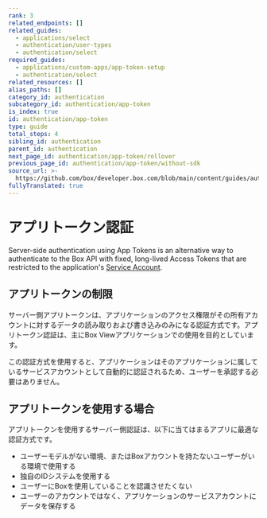 ```yaml
---
rank: 3
related_endpoints: []
related_guides:
  - applications/select
  - authentication/user-types
  - authentication/select
required_guides:
  - applications/custom-apps/app-token-setup
  - authentication/select
related_resources: []
alias_paths: []
category_id: authentication
subcategory_id: authentication/app-token
is_index: true
id: authentication/app-token
type: guide
total_steps: 4
sibling_id: authentication
parent_id: authentication
next_page_id: authentication/app-token/rollover
previous_page_id: authentication/app-token/without-sdk
source_url: >-
  https://github.com/box/developer.box.com/blob/main/content/guides/authentication/app-token/index.md
fullyTranslated: true
---
```

# アプリトークン認証

Server-side authentication using App Tokens is an alternative way to authenticate to the Box API with fixed, long-lived Access Tokens that are restricted to the application's [Service Account][sa].

## アプリトークンの制限

サーバー側アプリトークンは、アプリケーションのアクセス権限がその所有アカウントに対するデータの読み取りおよび書き込みのみになる認証方式です。アプリトークン認証は、主にBox Viewアプリケーションでの使用を目的としています。

この認証方式を使用すると、アプリケーションはそのアプリケーションに属しているサービスアカウントとして自動的に認証されるため、ユーザーを承認する必要はありません。

## アプリトークンを使用する場合

アプリトークンを使用するサーバー側認証は、以下に当てはまるアプリに最適な認証方式です。

* ユーザーモデルがない環境、またはBoxアカウントを持たないユーザーがいる環境で使用する
* 独自のIDシステムを使用する
* ユーザーにBoxを使用していることを認識させたくない
* ユーザーのアカウントではなく、アプリケーションのサービスアカウントにデータを保存する

[sa]: g://authentication/user-types/service-account/
